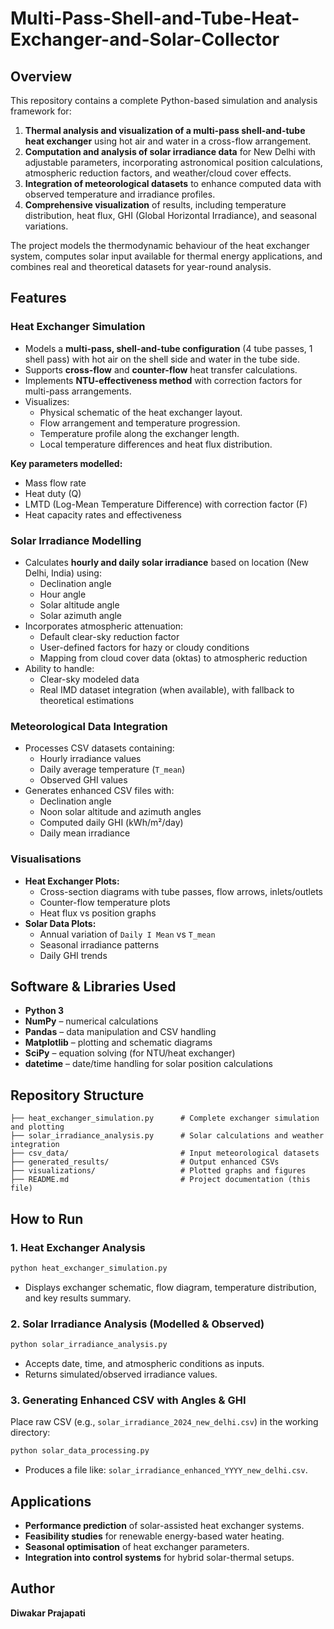 # Multi-Pass-Shell-and-Tube-Heat-Exchanger-and-Solar-Collector

## Overview
This repository contains a complete Python-based simulation and analysis framework for:

1. **Thermal analysis and visualization of a multi-pass shell-and-tube heat exchanger** using hot air and water in a cross-flow arrangement.
2. **Computation and analysis of solar irradiance data** for New Delhi with adjustable parameters, incorporating astronomical position calculations, atmospheric reduction factors, and weather/cloud cover effects.
3. **Integration of meteorological datasets** to enhance computed data with observed temperature and irradiance profiles.
4. **Comprehensive visualization** of results, including temperature distribution, heat flux, GHI (Global Horizontal Irradiance), and seasonal variations.

The project models the thermodynamic behaviour of the heat exchanger system, computes solar input available for thermal energy applications, and combines real and theoretical datasets for year-round analysis.

## Features

### **Heat Exchanger Simulation**
- Models a **multi-pass, shell-and-tube configuration** (4 tube passes, 1 shell pass) with hot air on the shell side and water in the tube side.
- Supports **cross-flow** and **counter-flow** heat transfer calculations.
- Implements **NTU-effectiveness method** with correction factors for multi-pass arrangements.
- Visualizes:
  - Physical schematic of the heat exchanger layout.
  - Flow arrangement and temperature progression.
  - Temperature profile along the exchanger length.
  - Local temperature differences and heat flux distribution.

**Key parameters modelled:**
- Mass flow rate
- Heat duty (Q)
- LMTD (Log-Mean Temperature Difference) with correction factor (F)
- Heat capacity rates and effectiveness

### **Solar Irradiance Modelling**
- Calculates **hourly and daily solar irradiance** based on location (New Delhi, India) using:
  - Declination angle
  - Hour angle
  - Solar altitude angle
  - Solar azimuth angle  
- Incorporates atmospheric attenuation:
  - Default clear-sky reduction factor
  - User-defined factors for hazy or cloudy conditions
  - Mapping from cloud cover data (oktas) to atmospheric reduction
- Ability to handle:
  - Clear-sky modeled data
  - Real IMD dataset integration (when available), with fallback to theoretical estimations

### **Meteorological Data Integration**
- Processes CSV datasets containing:
  - Hourly irradiance values
  - Daily average temperature (`T_mean`)
  - Observed GHI values
- Generates enhanced CSV files with:
  - Declination angle
  - Noon solar altitude and azimuth angles
  - Computed daily GHI (kWh/m²/day)
  - Daily mean irradiance

### **Visualisations**
- **Heat Exchanger Plots:**
  - Cross-section diagrams with tube passes, flow arrows, inlets/outlets
  - Counter-flow temperature plots
  - Heat flux vs position graphs
- **Solar Data Plots:**
  - Annual variation of `Daily I Mean` vs `T_mean`
  - Seasonal irradiance patterns
  - Daily GHI trends

## Software & Libraries Used
- **Python 3**
- **NumPy** – numerical calculations
- **Pandas** – data manipulation and CSV handling
- **Matplotlib** – plotting and schematic diagrams
- **SciPy** – equation solving (for NTU/heat exchanger)
- **datetime** – date/time handling for solar position calculations

## Repository Structure
```
├── heat_exchanger_simulation.py      # Complete exchanger simulation and plotting
├── solar_irradiance_analysis.py      # Solar calculations and weather integration
├── csv_data/                         # Input meteorological datasets
├── generated_results/                # Output enhanced CSVs
├── visualizations/                   # Plotted graphs and figures
├── README.md                         # Project documentation (this file)
```

## How to Run

### **1. Heat Exchanger Analysis**
```bash
python heat_exchanger_simulation.py
```
- Displays exchanger schematic, flow diagram, temperature distribution, and key results summary.

### **2. Solar Irradiance Analysis (Modelled & Observed)**
```bash
python solar_irradiance_analysis.py
```
- Accepts date, time, and atmospheric conditions as inputs.
- Returns simulated/observed irradiance values.

### **3. Generating Enhanced CSV with Angles & GHI**
Place raw CSV (e.g., `solar_irradiance_2024_new_delhi.csv`) in the working directory:
```bash
python solar_data_processing.py
```
- Produces a file like: `solar_irradiance_enhanced_YYYY_new_delhi.csv`.

## Applications
- **Performance prediction** of solar-assisted heat exchanger systems.
- **Feasibility studies** for renewable energy-based water heating.
- **Seasonal optimisation** of heat exchanger parameters.
- **Integration into control systems** for hybrid solar-thermal setups.

## Author
**Diwakar Prajapati**    
